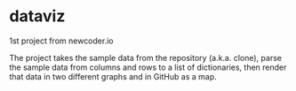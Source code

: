 dataviz
=======

1st project from newcoder.io

The project takes the sample data from the repository (a.k.a. clone), parse the sample data from columns and rows to a list of dictionaries, then render that data in two different graphs and in GitHub as a map.
